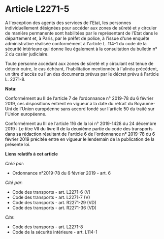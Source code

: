 # Article L2271-5

A l'exception des agents des services de l'Etat, les personnes individuellement désignées pour accéder aux zones de sûreté et
y circuler de manière permanente sont habilitées par le représentant de l'Etat dans le département et, à Paris, par le préfet
de police, à l'issue d'une enquête administrative réalisée conformément à l'article L. 114-1 du code de la sécurité
intérieure qui donne lieu également à la consultation du bulletin n° 2 du casier judiciaire. 

Toute personne accédant aux zones de sûreté et y circulant est tenue de détenir outre, le cas échéant, l'habilitation
mentionnée à l'alinéa précédent, un titre d'accès ou l'un des documents prévus par le décret prévu à l'article L. 2271-8.

**Nota:**

Conformément au II de l’article 7 de l’ordonnance n° 2019-78 du 6 février 2019, ces dispositions entrent en vigueur à la date
du retrait du Royaume-Uni de l'Union européenne sans accord fondé sur l'article 50 du traité sur l'Union européenne.

Conformément au III de l’article 116 de la loi n° 2019-1428 du 24 décembre 2019
  <font color="black"> : Le titre VII du livre II de la deuxième partie du code des transports dans sa rédaction résultant de
l'article 6 de l'ordonnance n° 2019-78 du 6 février 2019 précitée entre en vigueur le lendemain de la publication de la
présente loi.</font>

**Liens relatifs à cet article**

_Créé par_:

  - Ordonnance n°2019-78 du 6 février 2019 - art. 6

_Cité par_:

  - Code des transports - art. L2271-6 (V)
  - Code des transports - art. L2271-7 (V)
  - Code des transports - art. R2271-29 (VD)
  - Code des transports - art. R2271-36 (VD)

_Cite_:

  - Code des transports - art. L2271-8
  - Code de la sécurité intérieure - art. L114-1
